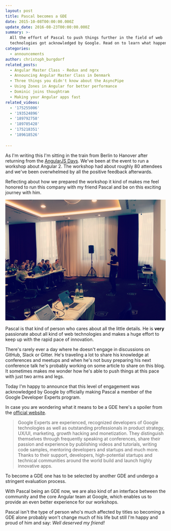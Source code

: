 ```yaml
---
layout: post
title: Pascal becomes a GDE
date: 2015-10-08T00:00:00.000Z
update_date: 2016-08-23T00:00:00.000Z
summary: >-
  All the effort of Pascal to push things further in the field of web
  technologies got acknowledged by Google. Read on to learn what happened!
categories:
  - announcements
author: christoph_burgdorf
related_posts:
  - Angular Master Class - Redux and ngrx
  - Announcing Angular Master Class in Denmark
  - Three things you didn't know about the AsyncPipe
  - Using Zones in Angular for better performance
  - Dominic joins thoughtram
  - Making your Angular apps fast
related_videos:
  - '175255006'
  - '193524896'
  - '189792758'
  - '189785428'
  - '175218351'
  - '189618526'

---
```


As I'm writing this I'm sitting in the train from Berlin to Hanover after returning from the [AngularJS Days](http://angularjs-days.de/2015fall/). We've been at the event to run a workshop about Angular 2. The workshop had about roughly 80 attendees and we've been overwhelmed by all the positive feedback afterwards.

Reflecting about how we prepared the workshop it kind of makes me feel honored to run this company with my friend Pascal and be on this exciting journey with him.

![Pascal at the Angular Days](/assets/pascal_angular_days.jpg)

Pascal is that kind of person who cares about all the little details. He is **very** passionate about all kind of web technologies and makes a huge effort to keep up with the rapid pace of innovation.

There's rarely ever a day where he doesn't engage in discussions on GitHub, Slack or Gitter. He's traveling a lot to share his knowledge at conferences and meetups and when he's not busy preparing his next conference talk he's probably working on some article to share on this blog. It sometimes makes me wonder how he's able to push things at this pace with just two arms and legs.

Today I'm happy to announce that this level of engagement was acknowledged by Google by officially making Pascal a member of the Google Developer Experts program.

In case you are wondering what it means to be a GDE here's a spoiler from the [official website](https://developers.google.com/experts/about).

>Google Experts are experienced, recognized developers of Google technologies as well as outstanding professionals in product strategy, UX/UI, marketing, growth hacking and monetization. They distinguish themselves through frequently speaking at conferences, share their passion and experience by publishing videos and tutorials, writing code samples, mentoring developers and startups and much more. Thanks to their support, developers, high-potential startups and technical communities around the world build and launch highly innovative apps.

To become a GDE one has to be selected by another GDE and undergo a stringent evaluation process.

With Pascal being an GDE now, we are also kind of an interface between the community and the core Angular team at Google, which enables us to provide an even better experience for our workshops.

Pascal isn't the type of person who's much affected by titles so becoming a GDE alone probably won't change much of his life but still I'm happy and proud of him and say: *Well deserved my friend!*
